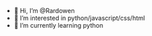 - 👋 Hi, I’m @Rardowen
- 👀 I’m interested in python/javascript/css/html
- 🌱 I’m currently learning python
